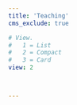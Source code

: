 ```yaml
---
title: 'Teaching'
cms_exclude: true

# View.
#   1 = List
#   2 = Compact
#   3 = Card
view: 2



---
```

